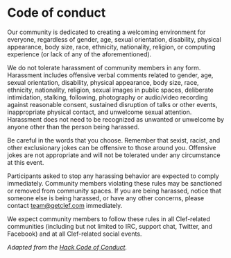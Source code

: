 # Code of conduct

Our community is dedicated to creating a welcoming environment for everyone, regardless of gender, age, sexual orientation, disability, physical appearance, body size, race, ethnicity, nationality, religion, or computing experience (or lack of any of the aforementioned). 

We do not tolerate harassment of community members in any form. Harassment includes offensive verbal comments related to gender, age, sexual orientation, disability, physical appearance, body size, race, ethnicity, nationality, religion, sexual images in public spaces, deliberate intimidation, stalking, following, photography or audio/video recording against reasonable consent, sustained disruption of talks or other events, inappropriate physical contact, and unwelcome sexual attention. Harassment does not need to be recognized as unwanted or unwelcome by anyone other than the person being harassed. 

Be careful in the words that you choose. Remember that sexist, racist, and other exclusionary jokes can be offensive to those around you. Offensive jokes are not appropriate and will not be tolerated under any circumstance at this event.

Participants asked to stop any harassing behavior are expected to comply immediately. Community members violating these rules may be sanctioned or removed from community spaces. If you are being harassed, notice that someone else is being harassed, or have any other concerns, please contact team@getclef.com immediately.

We expect community members to follow these rules in all Clef-related communities (including but not limited to IRC, support chat, Twitter, and Facebook) and at all Clef-related social events.

*Adapted from the [Hack Code of Conduct](http://hackcodeofconduct.org/).*
